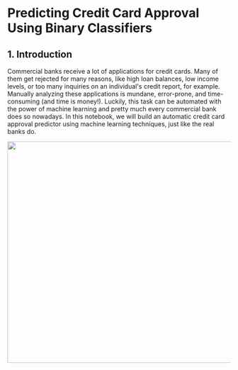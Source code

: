 # Predicting Credit Card Approval Using Binary Classifiers

## 1. Introduction

Commercial banks receive a lot of applications for credit cards. Many of them get rejected for many reasons, like high loan balances, low income levels, or too many inquiries on an individual's credit report, for example. Manually analyzing these applications is mundane, error-prone, and time-consuming (and time is money!). Luckily, this task can be automated with the power of machine learning and pretty much every commercial bank does so nowadays. In this notebook, we will build an automatic credit card approval predictor using machine learning techniques, just like the real banks do.


<p align="center">
  <img width="750" height="500" src="https://user-images.githubusercontent.com/67468718/106730102-10cf9600-65c3-11eb-91d4-bc15e9b37ed9.jpeg">
</p>

